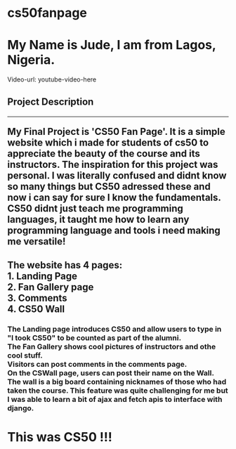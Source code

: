 # cs50fanpage
<h1> My Name is Jude, I am from Lagos, Nigeria. </h1>
<p> Video-url: youtube-video-here</p>
<h2>Project Description<br><hr>
  My Final Project is 'CS50 Fan Page'. It is a simple website which i made for students of cs50 to appreciate the beauty of the course and its instructors.
The inspiration for this project was personal. I was literally confused and didnt know so many things but CS50 adressed these and now i can say for sure I know the fundamentals. CS50 didnt just teach me programming languages, it taught me how to learn any programming language and tools i need making me versatile!
</h2>
<h2>
The website has 4 pages:<br>
1. Landing Page<br>
2. Fan Gallery page<br>
3. Comments<br>
4. CS50 Wall<br>
</h2>
<h3>
The Landing page introduces CS50 and allow users to type in "I took CS50" to be counted as part of the alumni.<br>
The Fan Gallery shows cool pictures of instructors and othe cool stuff.<br>
Visitors can post comments in the comments page.<br>
On the CSWall page, users can post their name on the Wall. The wall is a big board containing nicknames of those who had taken the course. This feature was quite challenging for me but I was able to learn a bit of ajax and fetch apis to interface with django.
</h3>

<h1>This was CS50 !!!</h1>
